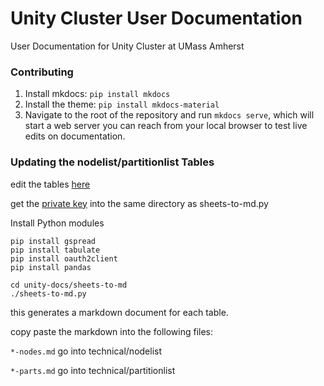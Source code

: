 # Unity Cluster User Documentation
User Documentation for Unity Cluster at UMass Amherst

### Contributing
1. Install mkdocs: `pip install mkdocs`
1. Install the theme: `pip install mkdocs-material`
1. Navigate to the root of the repository and run `mkdocs serve`, which will start a web server you can reach from your local browser to test live edits on documentation.

### Updating the nodelist/partitionlist Tables
edit the tables [here](https://docs.google.com/spreadsheets/d/1kEieN7qKY-iiSJc18SVZdyRnJ4NArIhZY_or_WKnIAI/edit?usp=sharing)

get the [private key](https://drive.google.com/file/d/1Q9fJ0QSi3AjLq3vb4e-1kRQgM1NR7eaA/view?usp=sharing) into the same directory as sheets-to-md.py

Install Python modules
```
pip install gspread
pip install tabulate
pip install oauth2client
pip install pandas
```

```
cd unity-docs/sheets-to-md
./sheets-to-md.py
```
this generates a markdown document for each table.

copy paste the markdown into the following files:

`*-nodes.md` go into technical/nodelist

`*-parts.md` go into technical/partitionlist
